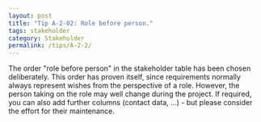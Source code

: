 ```yaml
---
layout: post
title: "Tip A-2-02: Role before person."
tags: stakeholder
category: Stakeholder
permalink: /tips/A-2-2/
---
```


The order "role before person" in the stakeholder table has been chosen deliberately. This order has proven itself, since requirements normally always represent wishes from the perspective of a role. However, the person taking on the role may well change during the project. If required, you can also add further columns (contact data, ...) - but please consider the effort for their maintenance.